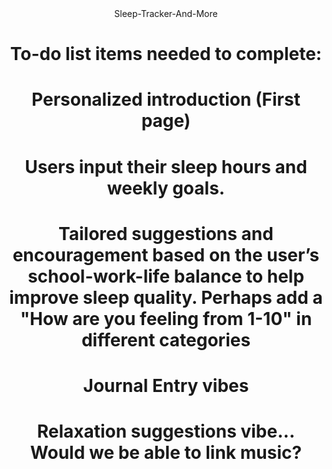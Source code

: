 <div align="center">
Sleep-Tracker-And-More

# To-do list items needed to complete:
# Personalized introduction (First page)
# Users input their sleep hours and weekly goals. 
# Tailored suggestions and encouragement based on the user’s school-work-life balance to help improve sleep quality. Perhaps add a "How are you feeling from 1-10" in different categories
# Journal Entry vibes
# Relaxation suggestions vibe... Would we be able to link music?
